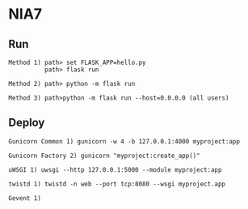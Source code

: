 # NIA7

## Run
    Method 1) path> set FLASK_APP=hello.py
              path> flask run
    
    Method 2) path> python -m flask run
    
    Method 3) path>python -m flask run --host=0.0.0.0 (all users)
    
## Deploy
    Gunicorn Common 1) gunicorn -w 4 -b 127.0.0.1:4000 myproject:app
    
    Gunicorn Factory 2) gunicorn "myproject:create_app()"
    
    uWSGI 1) uwsgi --http 127.0.0.1:5000 --module myproject:app
    
    twistd 1) twistd -n web --port tcp:8080 --wsgi myproject.app
    
    Gevent 1) 